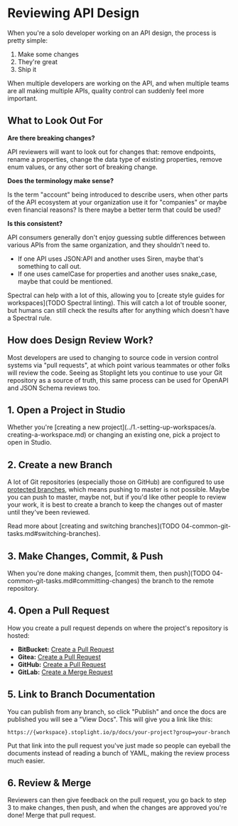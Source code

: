 # Reviewing API Design

When you're a solo developer working on an API design, the process is pretty simple:

1. Make some changes
2. They're great
3. Ship it

When multiple developers are working on the API, and when multiple teams are all making multiple APIs, quality control can suddenly feel more important.

## What to Look Out For

**Are there breaking changes?**

API reviewers will want to look out for changes that: remove endpoints, rename a properties, change the data type of existing properties, remove enum values, or any other sort of breaking change.

**Does the terminology make sense?**

Is the term "account" being introduced to describe users, when other parts of the API ecosystem at your organization use it for "companies" or maybe even financial reasons? Is there maybe a better term that could be used?

**Is this consistent?**

API consumers generally don't enjoy guessing subtle differences between various APIs from the same organization, and they shouldn't need to. 

- If one API uses JSON:API and another uses Siren, maybe that's something to call out. 
- If one uses camelCase for properties and another uses snake_case, maybe that could be mentioned.

Spectral can help with a lot of this, allowing you to [create style guides for workspaces](TODO Spectral linting). This will catch a lot of trouble sooner, but humans can still check the results after for anything which doesn't have a Spectral rule.

## How does Design Review Work?

Most developers are used to changing to source code in version control systems via "pull requests", at which point various teammates or other folks will review the code. Seeing as Stoplight lets you continue to use your Git repository as a source of truth, this same process can be used for OpenAPI and JSON Schema reviews too.

## 1. Open a Project in Studio

Whether you're [creating a new project](../1.-setting-up-workspaces/a. creating-a-workspace.md) or changing an existing one, pick a project to open in Studio.

## 2. Create a new Branch

A lot of Git repositories (especially those on GitHub) are configured to use [protected branches](https://help.github.com/en/github/administering-a-repository/about-protected-branches), which means pushing to master is not possible. Maybe you can push to master, maybe not, but if you'd like other people to review your work, it is best to create a branch to keep the changes out of master until they've been reviewed.

<!-- ![Typing a new branch name into the drawer in Studio.](../../assets/images/create-branch.png) -->

Read more about [creating and switching branches](TODO 04-common-git-tasks.md#switching-branches).

## 3. Make Changes, Commit, & Push

When you're done making changes, [commit them, then push](TODO 04-common-git-tasks.md#committing-changes) the branch to the remote repository. 

## 4. Open a Pull Request

How you create a pull request depends on where the project's repository is hosted:

- **BitBucket:** [Create a Pull Request](https://www.atlassian.com/git/tutorials/making-a-pull-request)
- **Gitea:** [Create a Pull Request](https://docs.gitea.io/en-us/pull-request/)
- **GitHub:** [Create a Pull Request](https://help.github.com/en/github/collaborating-with-issues-and-pull-requests/creating-a-pull-request)
- **GitLab:** [Create a Merge Request](https://docs.gitlab.com/ee/user/project/merge_requests/)

## 5. Link to Branch Documentation

You can publish from any branch, so click "Publish" and once the docs are published you will see a "View Docs". This will give you a link like this:

```
https://{workspace}.stoplight.io/p/docs/your-project?group=your-branch
```

Put that link into the pull request you've just made so people can eyeball the documents instead of reading a bunch of YAML, making the review process much easier.

## 6. Review & Merge

Reviewers can then give feedback on the pull request, you go back to step 3 to make changes, then push, and when the changes are approved you're done! Merge that pull request.

